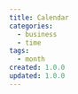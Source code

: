 ```yaml
---
title: Calendar
categories:
  - business
  - time
tags:
  - month
created: 1.0.0
updated: 1.0.0
---
```

